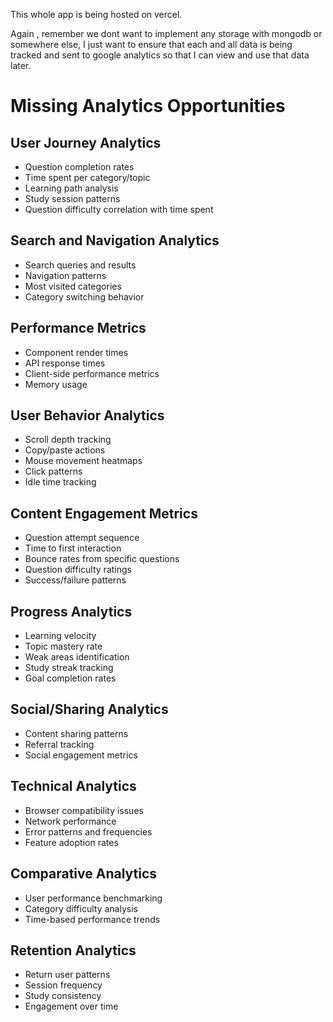 This whole app is being hosted on vercel.

Again , remember we dont want to implement any storage with mongodb or somewhere else, I just want to ensure that each and all data is being tracked and sent to google analytics so that I can view and use that data later.

# Missing Analytics Opportunities

## User Journey Analytics
- Question completion rates
- Time spent per category/topic 
- Learning path analysis
- Study session patterns
- Question difficulty correlation with time spent

## Search and Navigation Analytics
- Search queries and results
- Navigation patterns
- Most visited categories
- Category switching behavior

## Performance Metrics
- Component render times
- API response times
- Client-side performance metrics
- Memory usage

## User Behavior Analytics
- Scroll depth tracking
- Copy/paste actions
- Mouse movement heatmaps
- Click patterns
- Idle time tracking

## Content Engagement Metrics
- Question attempt sequence
- Time to first interaction
- Bounce rates from specific questions
- Question difficulty ratings
- Success/failure patterns

## Progress Analytics
- Learning velocity
- Topic mastery rate
- Weak areas identification
- Study streak tracking
- Goal completion rates

## Social/Sharing Analytics
- Content sharing patterns
- Referral tracking
- Social engagement metrics

## Technical Analytics
- Browser compatibility issues
- Network performance
- Error patterns and frequencies
- Feature adoption rates

## Comparative Analytics
- User performance benchmarking
- Category difficulty analysis
- Time-based performance trends

## Retention Analytics
- Return user patterns
- Session frequency
- Study consistency
- Engagement over time